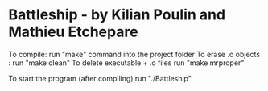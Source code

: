 # Battleship - by Kilian Poulin and Mathieu Etchepare

To compile: 			    run "make" command into the project folder
To erase .o objects : 		    run "make clean"
To delete executable + .o files     run "make mrproper"

To start the program (after compiling) run "./Battleship"	
